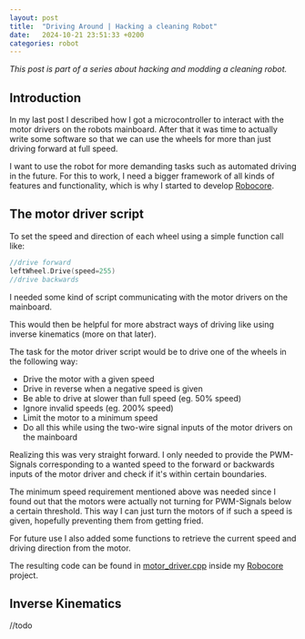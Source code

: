 ```yaml
---
layout: post
title:  "Driving Around | Hacking a cleaning Robot"
date:   2024-10-21 23:51:33 +0200
categories: robot
---
```



*This post is part of a series about hacking and modding a cleaning robot.*


## Introduction

In my last post I described how I got a microcontroller to interact with the motor drivers on the robots mainboard. After that it was time to actually write some software so that we can use the wheels for more than just driving forward at full speed.

I want to use the robot for more demanding tasks such as automated driving in the future. For this to work, I need a bigger framework of all kinds of features and functionality, which is why I started to develop [Robocore](https://github.com/Skyfighter64/Robocore).

## The motor driver script
To set the speed and direction of each wheel using a simple function call like:

```cpp
//drive forward
leftWheel.Drive(speed=255)
//drive backwards
```
I needed some kind of script communicating with the motor drivers on the mainboard.


This would then be helpful for more abstract ways of driving like using inverse kinematics (more on that later).

The task for the motor driver script would be to drive one of the wheels in the following way:
- Drive the motor with a given speed
- Drive in reverse when a negative speed is given
- Be able to drive at slower than full speed (eg. 50% speed)
- Ignore invalid speeds (eg. 200% speed)
- Limit the motor to a minimum speed
- Do all this while using the two-wire signal inputs of the motor drivers on the mainboard



Realizing this was very straight forward. I only needed to provide the PWM-Signals corresponding to a wanted speed to the forward or backwards inputs of the motor driver and check if it's within certain boundaries. 

The minimum speed requirement mentioned above was needed since I found out that the motors were actually not turning for PWM-Signals below a certain threshold. This way I can just turn the motors of if such a speed is given, hopefully preventing them from getting fried.

For future use I also added some functions to retrieve the current speed and driving direction from the motor. 

The resulting code can be found in [motor_driver.cpp](https://github.com/Skyfighter64/Robocore/blob/main/src/core/motor_driver.cpp) inside my [Robocore](https://github.com/Skyfighter64/Robocore) project.


## Inverse Kinematics

//todo
